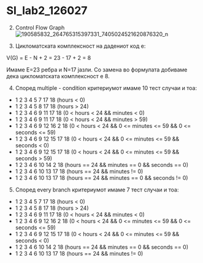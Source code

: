 # SI_lab2_126027

2. Control Flow Graph
  ![190585832_264765315397331_7405024521620876320_n](https://user-images.githubusercontent.com/82406691/119419739-3364f680-bcfb-11eb-8d2b-8575a506d3cc.png)

3. Цикломатската комплексност на дадениот код е:

  V(G) = E - N + 2 = 23 - 17 + 2 = 8

  Имаме E=23 ребра и N=17 јазли. Со замена во формулата добиваме дека цикломатската комплексност е 8.

4. Според multiple - condition критериумот имаме 10 тест случаи и тоа:
  
  * 1 2 3 4 5 7 17 18           (hours < 0)
  * 1 2 3 4 5 8 17 18           (hours > 24)
  * 1 2 3 4 6 9 11 17 18        (0 < hours < 24 && minutes < 0)
  * 1 2 3 4 6 9 11 17 18        (0 < hours < 24 && minutes > 59)
  * 1 2 3 4 6 9 12 16 2 18      (0 < hours < 24 && 0 <= minutes <= 59 && 0 <= seconds <= 59)
  * 1 2 3 4 6 9 12 15 17 18     (0 < hours < 24 && 0 <= minutes <= 59 && seconds < 0)
  * 1 2 3 4 6 9 12 15 17 18     (0 < hours < 24 && 0 <= minutes <= 59 && seconds > 59)
  * 1 2 3 4 6 10 14 2 18        (hours == 24 && minutes == 0 && seconds == 0)
  * 1 2 3 4 6 10 13 17 18       (hours == 24 && minutes != 0)
  * 1 2 3 4 6 10 13 17 18       (hours == 24 && minutes == 0 && seconds != 0)

5. Според every branch критериумот имаме 7 тест случаи и тоа:
  
  * 1 2 3 4 5 7 17 18           (hours < 0)
  * 1 2 3 4 5 8 17 18           (hours > 24)
  * 1 2 3 4 6 9 11 17 18        (0 < hours < 24 && minutes < 0)
  * 1 2 3 4 6 9 12 16 2 18      (0 < hours < 24 && 0 <= minutes <= 59 && 0 <= seconds <= 59)
  * 1 2 3 4 6 9 12 15 17 18     (0 < hours < 24 && 0 <= minutes <= 59 && seconds < 0)
  * 1 2 3 4 6 10 14 2 18        (hours == 24 && minutes == 0 && seconds == 0)
  * 1 2 3 4 6 10 13 17 18       (hours == 24 && minutes != 0)
